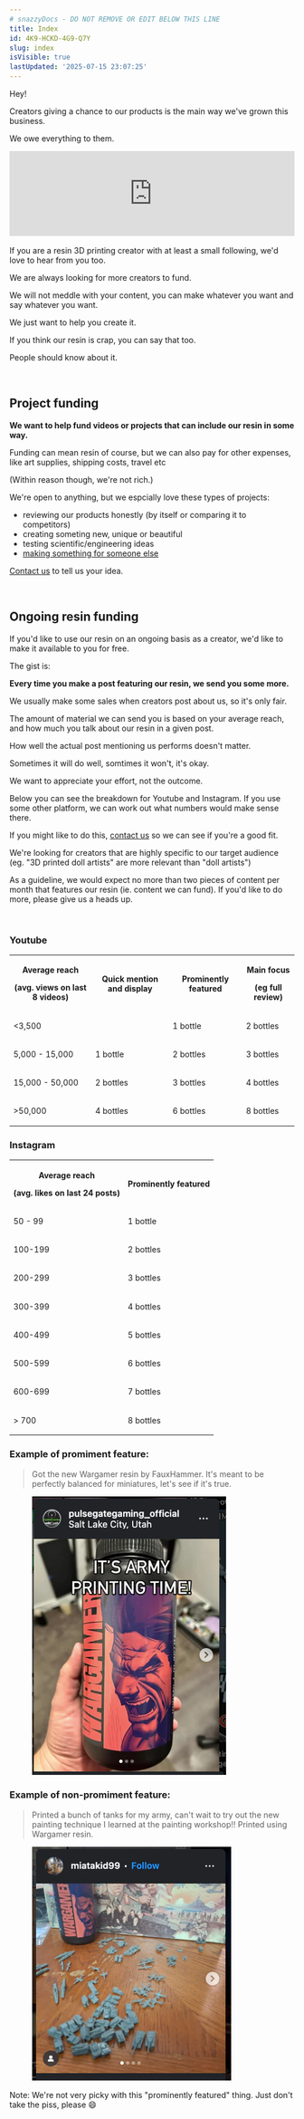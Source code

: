 ```yaml
---
# snazzyDocs - DO NOT REMOVE OR EDIT BELOW THIS LINE
title: Index
id: 4K9-HCKD-4G9-Q7Y
slug: index
isVisible: true
lastUpdated: '2025-07-15 23:07:25'
---
```

Hey!

Creators giving a chance to our products is the main way we've grown this business.

We owe everything to them.

<iframe src="https://www.youtube.com/embed/GHaXqyT-OLw?showinfo=0" frameborder="0" allowfullscreen="true" allow="accelerometer; autoplay; encrypted-media; gyroscope; picture-in-picture" width="100%" style="" class=""></iframe>

If you are a resin 3D printing creator with at least a small following, we'd love to hear from you too.

We are always looking for more creators to fund.

We will not meddle with your content, you can make whatever you want and say whatever you want.

We just want to help you create it.

If you think our resin is crap, you can say that too.

People should know about it.

<br />

## Project funding

**We want to help fund videos or projects that can include our resin in some way.**

Funding can mean resin of course, but we can also pay for other expenses, like art supplies, shipping costs, travel etc

(Within reason though, we're not rich.)

We're open to anything, but we espcially love these types of projects:

-   reviewing our products honestly (by itself or comparing it to competitors)
-   creating someting new, unique or beautiful
-   testing scientific/engineering ideas
-   [making something for someone else](https://yesthats3dprinted.com/pages/msfse-2024)

[Contact us](mailto:info@yesthats3dprinted.eu) to tell us your idea.

<br />

## Ongoing resin funding

If you'd like to use our resin on an ongoing basis as a creator, we'd like to make it available to you for free.

The gist is:

**Every time you make a post featuring our resin, we send you some more.**

We usually make some sales when creators post about us, so it's only fair.

The amount of material we can send you is based on your average reach, and how much you talk about our resin in a given post.

How well the actual post mentioning us performs doesn't matter.

Sometimes it will do well, somtimes it won't, it's okay.

We want to appreciate your effort, not the outcome.

Below you can see the breakdown for Youtube and Instagram. If you use some other platform, we can work out what numbers would make sense there.

If you might like to do this, [contact us](mailto:info@yesthats3dprinted.eu) so we can see if you're a good fit.

We're looking for creators that are highly specific to our target audience (eg. "3D printed doll artists" are more relevant than "doll artists")

As a guideline, we would expect no more than two pieces of content per month that features our resin (ie. content we can fund). If you'd like to do more, please give us a heads up.

<br />

### Youtube

<table><tbody><tr><th><p><strong>Average reach</strong></p><p><strong>(avg. views on last 8 videos)</strong></p></th><th><p><strong>Quick mention and display</strong></p></th><th><p><strong>Prominently featured</strong></p></th><th><p><strong>Main focus</strong></p><p><strong>(eg full review)</strong></p></th></tr><tr><td><p>&lt;3,500</p></td><td><p><br></p></td><td><p>1 bottle</p></td><td><p>2 bottles</p></td></tr><tr><td><p>5,000 - 15,000</p></td><td><p>1 bottle</p></td><td><p>2 bottles</p></td><td><p>3 bottles</p></td></tr><tr><td><p>15,000 - 50,000</p></td><td><p>2 bottles</p></td><td><p>3 bottles</p></td><td><p>4 bottles</p></td></tr><tr><td><p>&gt;50,000</p></td><td><p>4 bottles</p></td><td><p>6 bottles</p></td><td><p>8 bottles</p></td></tr></tbody></table>

### Instagram

<table><tbody><tr><th><p><strong>Average reach</strong></p><p><strong>(avg. likes on last 24 posts)</strong></p></th><th><p><strong>Prominently featured</strong></p></th></tr><tr><td><p>50 - 99</p></td><td><p>1 bottle</p></td></tr><tr><td><p>100-199</p></td><td><p>2 bottles</p></td></tr><tr><td><p>200-299</p></td><td><p>3 bottles</p></td></tr><tr><td><p>300-399</p></td><td><p>4 bottles</p></td></tr><tr><td><p>400-499</p></td><td><p>5 bottles</p></td></tr><tr><td><p>500-599</p></td><td><p>6 bottles</p></td></tr><tr><td><p>600-699</p></td><td><p>7 bottles</p></td></tr><tr><td><p>&gt; 700</p></td><td><p>8 bottles</p></td></tr></tbody></table>

### Example of promiment feature:

> Got the new Wargamer resin by FauxHammer. It's meant to be perfectly balanced for miniatures, let's see if it's true.

<figure><img src="https://github.com/yt3dp/docs/raw/main/images/LMv0dubNJnGq7XFiy0lw.webp"></figure>

### Example of non-promiment feature:

> Printed a bunch of tanks for my army, can't wait to try out the new painting technique I learned at the painting workshop!! Printed using Wargamer resin.

<figure><img src="https://github.com/yt3dp/docs/raw/main/images/GmfpKcovGWmnodGqcLhf.webp"></figure>

<div class="sd-callout" data-callout-type="info">Note: We're not very picky with this "prominently featured" thing. Just don't take the piss, please 😄</div>

<br />